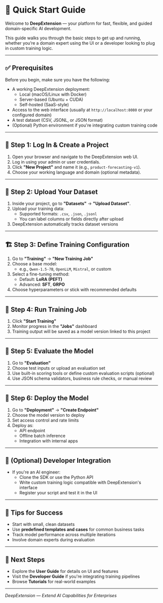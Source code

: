 # 🚀 Quick Start Guide

Welcome to **DeepExtension** — your platform for fast, flexible, and guided domain-specific AI development.

This guide walks you through the basic steps to get up and running, whether you’re a domain expert using the UI or a developer looking to plug in custom training logic.

---

## ✅ Prerequisites

Before you begin, make sure you have the following:

- A working DeepExtension deployment:
  - Local (macOS/Linux with Docker)
  - Server-based (Ubuntu + CUDA)
  - Self-hosted (SaaS-style)
- Access to the web interface (usually at `http://localhost:8080` or your configured domain)
- A test dataset (CSV, JSONL, or JSON format)
- (Optional) Python environment if you're integrating custom training code

---

## 🧭 Step 1: Log In & Create a Project

1. Open your browser and navigate to the DeepExtension web UI.
2. Log in using your admin or user credentials.
3. Click **"New Project"** and name it (e.g., `product-forecasting-v1`).
4. Choose your working language and domain (optional metadata).

---

## 📂 Step 2: Upload Your Dataset

1. Inside your project, go to **"Datasets"** → **"Upload Dataset"**.
2. Upload your training data:
   - Supported formats: `.csv`, `.json`, `.jsonl`
   - You can label columns or fields directly after upload
3. DeepExtension automatically tracks dataset versions

---

## 🏗️ Step 3: Define Training Configuration

1. Go to **"Training"** → **"New Training Job"**
2. Choose a base model:
   - e.g., `Qwen-1.5-7B`, `OpenLLM`, `Mistral`, or custom
3. Select a fine-tuning method:
   - Default: **LoRA (PEFT)**
   - Advanced: **SFT**, **GRPO**
4. Choose hyperparameters or stick with recommended defaults

---

## 🔁 Step 4: Run Training Job

1. Click **"Start Training"**
2. Monitor progress in the **"Jobs"** dashboard
3. Training output will be saved as a model version linked to this project

---

## 🧪 Step 5: Evaluate the Model

1. Go to **"Evaluation"**
2. Choose test inputs or upload an evaluation set
3. Use built-in scoring tools or define custom evaluation scripts (optional)
4. Use JSON schema validators, business rule checks, or manual review

---

## 🚀 Step 6: Deploy the Model

1. Go to **"Deployment"** → **"Create Endpoint"**
2. Choose the model version to deploy
3. Set access control and rate limits
4. Deploy as:
   - API endpoint
   - Offline batch inference
   - Integration with internal apps

---

## 🔧 (Optional) Developer Integration

- If you're an AI engineer:
  - Clone the SDK or use the Python API
  - Write custom training logic compatible with DeepExtension's interface
  - Register your script and test it in the UI

---

## 🧠 Tips for Success

- Start with small, clean datasets
- Use **predefined templates and cases** for common business tasks
- Track model performance across multiple iterations
- Involve domain experts during evaluation

---

## 📘 Next Steps

- Explore the **User Guide** for details on UI and features
- Visit the **Developer Guide** if you're integrating training pipelines
- Browse **Tutorials** for real-world examples

---

*DeepExtension — Extend AI Capabilities for Enterprises*
